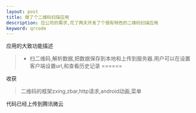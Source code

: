 ```yaml
---
layout: post
title: 做了个二维码扫描应用
description: 应公司的需求,花了两天开发了个很有特色的二维码扫描应用
keyword: qrcode
---
```

应用的大致功能描述 
>* 扫二维码,解析数据,把数据保存到本地和上传到服务器.用户可以在设置客户端设置url,和查看历史记录
======

收获
> 二维码的框架zxing,zbar,http请求,android动画,菜单

代码已经上传到腾讯微云
